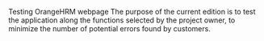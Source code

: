 Testing OrangeHRM webpage
The purpose of the current edition is to test the application along the functions selected by the project owner, to minimize the number of potential errors found by customers.
